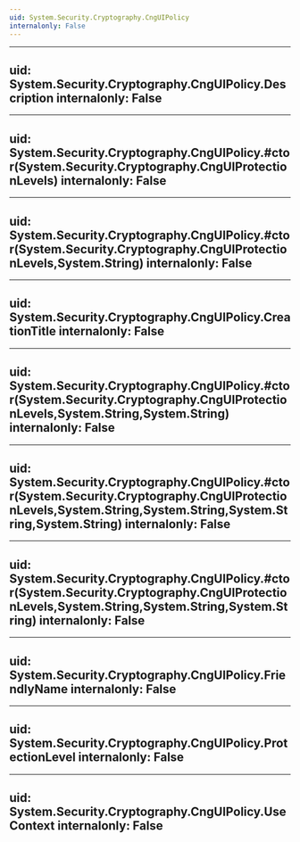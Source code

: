 ```yaml
---
uid: System.Security.Cryptography.CngUIPolicy
internalonly: False
---
```


---
uid: System.Security.Cryptography.CngUIPolicy.Description
internalonly: False
---

---
uid: System.Security.Cryptography.CngUIPolicy.#ctor(System.Security.Cryptography.CngUIProtectionLevels)
internalonly: False
---

---
uid: System.Security.Cryptography.CngUIPolicy.#ctor(System.Security.Cryptography.CngUIProtectionLevels,System.String)
internalonly: False
---

---
uid: System.Security.Cryptography.CngUIPolicy.CreationTitle
internalonly: False
---

---
uid: System.Security.Cryptography.CngUIPolicy.#ctor(System.Security.Cryptography.CngUIProtectionLevels,System.String,System.String)
internalonly: False
---

---
uid: System.Security.Cryptography.CngUIPolicy.#ctor(System.Security.Cryptography.CngUIProtectionLevels,System.String,System.String,System.String,System.String)
internalonly: False
---

---
uid: System.Security.Cryptography.CngUIPolicy.#ctor(System.Security.Cryptography.CngUIProtectionLevels,System.String,System.String,System.String)
internalonly: False
---

---
uid: System.Security.Cryptography.CngUIPolicy.FriendlyName
internalonly: False
---

---
uid: System.Security.Cryptography.CngUIPolicy.ProtectionLevel
internalonly: False
---

---
uid: System.Security.Cryptography.CngUIPolicy.UseContext
internalonly: False
---

